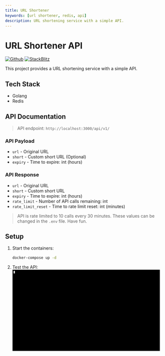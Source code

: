 ```yaml
---
title: URL Shortener
keywords: [url shortener, redis, api]
description: URL shortening service with a simple API.
---
```


# URL Shortener API

[![Github](https://img.shields.io/static/v1?label=&message=Github&color=2ea44f&style=for-the-badge&logo=github)](https://go.khulnasoft.com/velocity/recipes/tree/master/url-shortener-api) [![StackBlitz](https://img.shields.io/static/v1?label=&message=StackBlitz&color=2ea44f&style=for-the-badge&logo=StackBlitz)](https://stackblitz.com/github/khulnasoft/recipes/tree/master/url-shortener-api)

This project provides a URL shortening service with a simple API.

## Tech Stack

- Golang
- Redis

## API Documentation

> API endpoint: `http://localhost:3000/api/v1/`

### API Payload

- `url` - Original URL
- `short` - Custom short URL (Optional)
- `expiry` - Time to expire: int (hours)

### API Response

- `url` - Original URL
- `short` - Custom short URL
- `expiry` - Time to expire: int (hours)
- `rate_limit` - Number of API calls remaining: int
- `rate_limit_reset` - Time to rate limit reset: int (minutes)

> API is rate limited to 10 calls every 30 minutes.
> These values can be changed in the `.env` file. Have fun.

## Setup

1. Start the containers:
    ```sh
    docker-compose up -d
    ```

2. Test the API:
   ![test.gif](test.gif)

